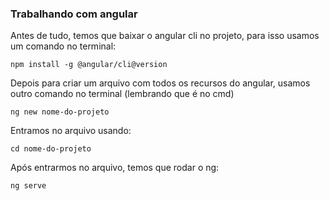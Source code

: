 ### Trabalhando com angular

Antes de tudo, temos que baixar o angular cli no projeto, para isso usamos um comando no terminal:
```
npm install -g @angular/cli@version
```

Depois para criar um arquivo com todos os recursos do angular, usamos outro comando no terminal (lembrando que é no cmd)
```
ng new nome-do-projeto
```

Entramos no arquivo usando:
```
cd nome-do-projeto
```

Após entrarmos no arquivo, temos que rodar o ng:
```
ng serve
```